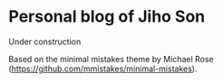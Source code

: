 # Personal blog of Jiho Son

Under construction

Based on the minimal mistakes theme by Michael Rose (https://github.com/mmistakes/minimal-mistakes).